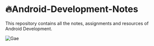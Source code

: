 # 🔥Android-Development-Notes 

This repository contains all the notes, assignments and resources of Android Development.

![Gae](https://user-images.githubusercontent.com/77334130/189370875-7915b728-d8ef-44f6-8b76-bea82fd16b24.png)
